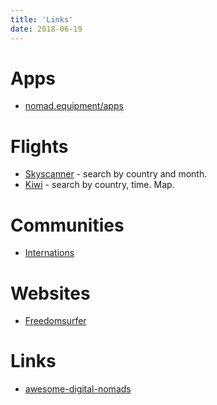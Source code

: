 ```yaml
---
title: 'Links'
date: 2018-06-19
---
```


# Apps

* [nomad.equipment/apps](http://nomad.equipment/apps/)

# Flights

* [Skyscanner](http://skyscanner.com/) - search by country and month.
* [Kiwi](https://www.kiwi.com) - search by country, time. Map.


# Communities

* [Internations](https://www.internations.org/)

# Websites

* [Freedomsurfer](https://www.freedomsurfer.com/)

# Links

* [awesome-digital-nomads](https://github.com/cbovis/awesome-digital-nomads)
